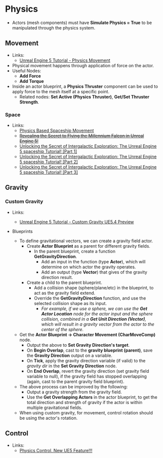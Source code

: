 # Physics

- Actors (mesh components) must have **Simulate Physics = True** to be manipulated through the physics system.

## Movement

- Links:
  - [Unreal Engine 5 Tutorial - Physics Movement](https://www.youtube.com/watch?v=JV--qneCf0k)
- Physical movement happens through application of force on the actor.
- Useful Nodes:
  - **Add Force**
  - **Add Torque**
- Inside an actor blueprint, a **Physics Thruster** component can be used to apply force to the mesh itself at a specific point.
  - Related nodes: **Set Active (Physics Thruster)**, **Get/Set Thruster Strength**.

### Space

- Links:
  - [Physics Based Spaceship Movement](https://www.youtube.com/watch?v=sf_vesVOBIg)
  - ~~[Revealing the Secret to Flying the Millennium Falcon in Unreal Engine 5!](https://www.youtube.com/watch?v=jryE6dQV0Yw)~~
  - [Unlocking the Secret of Intergalactic Exploration: The Unreal Engine 5 spaceship Tutorial! [Part 1]](https://www.youtube.com/watch?v=QbW6LTW4_3Y)
  - [Unlocking the Secret of Intergalactic Exploration: The Unreal Engine 5 spaceship Tutorial! [Part 2]](https://www.youtube.com/watch?v=fIWiv_OjP2U)
  - [Unlocking the Secret of Intergalactic Exploration: The Unreal Engine 5 spaceship Tutorial! [Part 3]](https://www.youtube.com/watch?v=cGi31Tqs0Tw)

## Gravity

### Custom Gravity

- Links:
  - [Unreal Engine 5 Tutorial - Custom Gravity UE5.4 Preview](https://www.youtube.com/watch?v=CZK7QplEbJs)

- Blueprints
  - To define gravitational vectors, we can create a gravity field actor.
    - Create **Actor Blueprint** as a parent for different gravity fields.
      - In the parent blueprint, create a function **GetGravityDirection**.
        - Add an input in the function (type **Actor**), which will determine on which actor the gravity operates.
        - Add an output (type **Vector**) that gives of the gravity direction result.
    - Create a child to the parent blueprint.
      - Add a collision shape (sphere/plane/etc) in the blueprint, to act as the gravity field extend.
      - Override the **GetGravityDirection** function, and use the selected collision shape as its input.
        - *For example, if we use a sphere, we can use the **Get Actor Location** node for the actor input and the sphere collision, combined in a **Get Unit Direction (Vector)**, which will result in a gravity vector from the actor to the center of the sphere.*
  - Get the **Actor Blueprint -> Character Movement (CharMoveComp)** node.
    - Output the above to **Set Gravity Direction's target**.
    - On **Begin Overlap**, cast to the **gravity blueprint (parent)**, save the **Gravity Direction** output on a variable.
    - On **Tick**, apply the gravity direction variable (if valid) to the *gravity dir* in the **Set Gravity Direction** node.
    - On **End Overlap**, revert the gravity direction (set gravity field variable to null), if the gravity field has stopped overlapping (again, cast to the parent gravity field blueprint).
  - The above process can be improved by the following:
    - Output a gravity strength from the gravity field.
    - Use the **Get Overlapping Actors** in the actor blueprint, to get the total direction and strength of gravity if the actor is within multiple gravitational fields.
  - When using custom gravity, for movement, control rotation should be using the actor's rotation.

## Control

- Links:
  - [Physics Control, New UE5 Feature!!!](https://www.youtube.com/watch?v=7rlU2XaR-yo)
